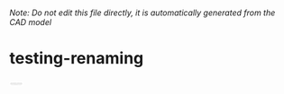 ###### Note: Do not edit this file directly, it is automatically generated from the CAD model

# testing-renaming

![](/project.svg)



 

